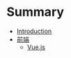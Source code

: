 # Summary

* [Introduction](README.md)
* [前端](frontend/README.md)
    * [Vue.js](frontend/languages/vuejs/README.md)